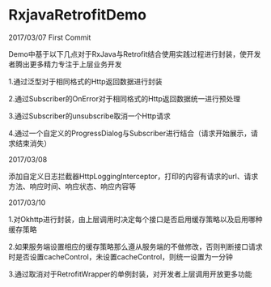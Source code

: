 # RxjavaRetrofitDemo

2017/03/07 First Commit

Demo中基于以下几点对于RxJava与Retrofit结合使用实践过程进行封装，使开发者腾出更多精力专注于上层业务开发

1.通过泛型对于相同格式的Http返回数据进行封装

2.通过Subscriber的OnError对于相同格式的Http返回数据统一进行预处理

3.通过Subscriber的unsubscribe取消一个Http请求

4.通过一个自定义的ProgressDialog与Subscriber进行结合（请求开始展示，请求结束消失）



2017/03/08

添加自定义日志拦截器HttpLoggingInterceptor，打印的内容有请求的url、请求方法、响应时间、响应状态、响应内容等



2017/03/10

1.对Okhttp进行封装，由上层调用时决定每个接口是否启用缓存策略以及启用哪种缓存策略

2.如果服务端设置相应的缓存策略那么遵从服务端的不做修改，否则判断接口请求时是否设置cacheControl，未设置cacheControl，则统一设置为一分钟

3.通过取消对于RetrofitWrapper的单例封装，对开发者上层调用开放更多功能